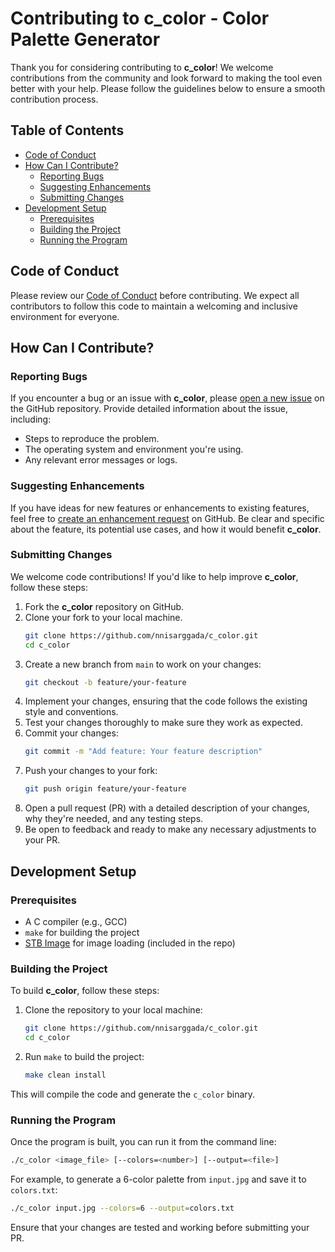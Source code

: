 # Contributing to c_color - Color Palette Generator

Thank you for considering contributing to **c_color**! We welcome contributions from the community and look forward to making the tool even better with your help. Please follow the guidelines below to ensure a smooth contribution process.

## Table of Contents

- [Code of Conduct](#code-of-conduct)
- [How Can I Contribute?](#how-can-i-contribute)
  - [Reporting Bugs](#reporting-bugs)
  - [Suggesting Enhancements](#suggesting-enhancements)
  - [Submitting Changes](#submitting-changes)
- [Development Setup](#development-setup)
  - [Prerequisites](#prerequisites)
  - [Building the Project](#building-the-project)
  - [Running the Program](#running-the-program)

## Code of Conduct

Please review our [Code of Conduct](CODE_OF_CONDUCT.md) before contributing. We expect all contributors to follow this code to maintain a welcoming and inclusive environment for everyone.

## How Can I Contribute?

### Reporting Bugs

If you encounter a bug or an issue with **c_color**, please [open a new issue](https://github.com/nnisarggada/c_color/issues/new) on the GitHub repository. Provide detailed information about the issue, including:

- Steps to reproduce the problem.
- The operating system and environment you're using.
- Any relevant error messages or logs.

### Suggesting Enhancements

If you have ideas for new features or enhancements to existing features, feel free to [create an enhancement request](https://github.com/nnisarggada/c_color/issues/new) on GitHub. Be clear and specific about the feature, its potential use cases, and how it would benefit **c_color**.

### Submitting Changes

We welcome code contributions! If you'd like to help improve **c_color**, follow these steps:

1. Fork the **c_color** repository on GitHub.
2. Clone your fork to your local machine.
   ```bash
   git clone https://github.com/nnisarggada/c_color.git
   cd c_color
   ```
3. Create a new branch from `main` to work on your changes:
   ```bash
   git checkout -b feature/your-feature
   ```
4. Implement your changes, ensuring that the code follows the existing style and conventions.
5. Test your changes thoroughly to make sure they work as expected.
6. Commit your changes:
   ```bash
   git commit -m "Add feature: Your feature description"
   ```
7. Push your changes to your fork:
   ```bash
   git push origin feature/your-feature
   ```
8. Open a pull request (PR) with a detailed description of your changes, why they're needed, and any testing steps.
9. Be open to feedback and ready to make any necessary adjustments to your PR.

## Development Setup

### Prerequisites

- A C compiler (e.g., GCC)
- `make` for building the project
- [STB Image](https://github.com/nothings/stb) for image loading (included in the repo)

### Building the Project

To build **c_color**, follow these steps:

1. Clone the repository to your local machine:

   ```bash
   git clone https://github.com/nnisarggada/c_color.git
   cd c_color
   ```

2. Run `make` to build the project:
   ```bash
   make clean install
   ```

This will compile the code and generate the `c_color` binary.

### Running the Program

Once the program is built, you can run it from the command line:

```bash
./c_color <image_file> [--colors=<number>] [--output=<file>]
```

For example, to generate a 6-color palette from `input.jpg` and save it to `colors.txt`:

```bash
./c_color input.jpg --colors=6 --output=colors.txt
```

Ensure that your changes are tested and working before submitting your PR.
